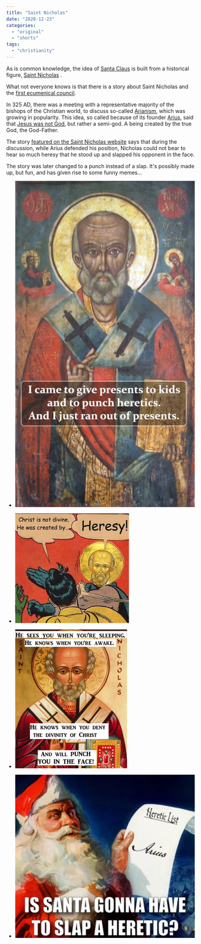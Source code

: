 ```yaml
---
title: "Saint Nicholas"
date: "2020-12-23"
categories: 
  - "original"
  - "shorts"
tags: 
  - "christianity"
---
```


As is common knowledge, the idea of [Santa Claus](https://en.wikipedia.org/wiki/Santa_Claus) is built from a historical figure, [Saint Nicholas](https://www.stnicholascenter.org/) .

What not everyone knows is that there is a story about Saint Nicholas and the [first ecumenical council](https://en.wikipedia.org/wiki/Saint_Nicholas).

In 325 AD, there was a meeting with a representative majority of the bishops of the Christian world, to discuss so-called [Arianism](https://pt.wikipedia.org/wiki/Arianism), which was growing in popularity. This idea, so called because of its founder [Arius](https://en.wikipedia.org/wiki/Arius), said that [Jesus was not God](/2023/09/the-divinity-of-christ/), but rather a semi-god. A being created by the true God, the God-Father.

The story [featured on the Saint Nicholas website](https://www.stnicholascenter.org/who-is-st-nicholas/stories-legends/traditional-stories/life-of-nicholas/bishop-nicholas-loses-his-cool) says that during the discussion, while Arius defended his position, Nicholas could not bear to hear so much heresy that he stood up and slapped his opponent in the face.

The story was later changed to a punch instead of a slap. It's possibly made up, but fun, and has given rise to some funny memes...

- ![](images/WhatsApp-Image-2020-12-02-at-11.20.00.jpeg)
    
- ![](images/WhatsApp-Image-2020-12-02-at-11.19.06.jpeg)
    
- ![](images/WhatsApp-Image-2020-12-02-at-11.19.44.jpeg)
    
- ![](images/WhatsApp-Image-2020-12-02-at-11.19.25-1024x927.jpeg)
